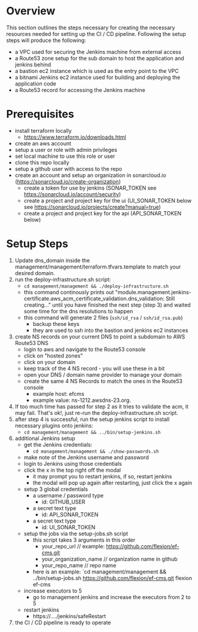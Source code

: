 # Overview

This section outlines the steps necessary for creating the necessary resources needed for setting up the CI / CD pipeline.  Following the setup steps will produce the following:

- a VPC used for securing the Jenkins machine from external access
- a Route53 zone setup for the sub domain to host the application and jenkins behind
- a bastion ec2 instance which is used as the entry point to the VPC
- a bitnami Jenkins ec2 instance used for building and deploying the application code
- a Route53 record for accessing the Jenkins machine

# Prerequisites
- install terraform locally
    - https://www.terraform.io/downloads.html
- create an aws account
- setup a user or role with admin privileges
- set local machine to use this role or user
- clone this repo locally
- setup a github user with access to the repo
- create an account and setup an organization in sonarcloud.io (https://sonarcloud.io/create-organization)
    - create a token for use by jenkins (SONAR_TOKEN see https://sonarcloud.io/account/security)
    - create a project and project key for the ui (UI_SONAR_TOKEN below see https://sonarcloud.io/projects/create?manual=true)
    - create a project and project key for the api (API_SONAR_TOKEN below)

# Setup Steps

1. Update dns_domain inside the management/management/terraform.tfvars.template to match your desired domain.
2. run the deploy-infrastructure.sh script:
    - `cd management/management && ./deploy-infrastructure.sh`
    - this command continously prints out "module.management.jenkins-certificate.aws_acm_certificate_validation.dns_validation: Still creating..." until you have finished the next step (step 3) and waited some time for the dns resolutions to happen
    - this command will generate 2 files (`ssh/id_rsa` / `ssh/id_rsa.pub`)
        - backup these keys
        - they are used to ssh into the bastion and jenkins ec2 instances
3. create NS records on your current DNS to point a subdomain to AWS Route53 DNS
    - login to aws and navigate to the Route53 console
    - click on "hosted zones"
    - click on your domain
    - keep track of the 4 NS record - you will use these in a bit
    - open your DNS / domain name provider to manage your domain
    - create the same 4 NS Records to match the ones in the Route53 console
        -  example host: efcms
        -  example value: ns-1212.awsdns-23.org.
4. If too much time has passed for step 2 as it tries to validate the acm, it may fail.  That's ok!, just re-run the deploy-infrastructure.sh script.
5. after step 4 is successful, run the setup jenkins script to install necessary plugins onto jenkins:
    - `cd management/management && ../bin/setup-jenkins.sh`
6. additional Jenkins setup
    - get the Jenkins credentials:
        - `cd management/management && ./show-passwords.sh`
    - make note of the Jenkins username and password
    - login to Jenkins using those credentials
    - click the x in the top right off the modal
        - it may prompt you to restart jenkins, if so, restart jenkins
        - the modal will pop up again after restarting, just click the x again
    - setup 3 global credentials
        - a username / password type
            - id: GITHUB_USER
        - a secret text type
            - id: API_SONAR_TOKEN
        - a secret text type
            - id: UI_SONAR_TOKEN
    - setup the jobs via the setup-jobs.sh script
        - this script takes 3 arguments in this order
            - your_repo_url // example: https://github.com/flexion/ef-cms.git
            - your_organization_name // organization name in github
            - your_repo_name // repo name
        - here is an example: `cd management/management && ../bin/setup-jobs.sh https://github.com/flexion/ef-cms.git flexion ef-cms
    - increase executors to 5
        - go to management jenkins and increase the executors from 2 to 5
    - restart jenkins
        - https://..../jenkins/safeRestart
7. the CI / CD pipeline is ready to operate
